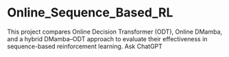 # Online_Sequence_Based_RL
This project compares Online Decision Transformer (ODT), Online DMamba, and a hybrid DMamba–ODT approach to evaluate their effectiveness in sequence-based reinforcement learning.        Ask ChatGPT
